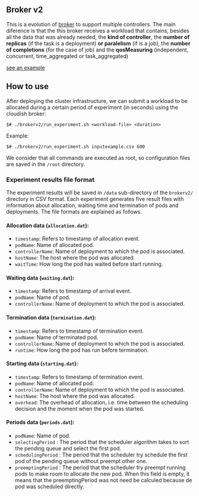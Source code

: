 ## Broker v2

This is a evolution of [broker](https://github.com/cloudish-ufcg/cloudish-kubernetes-experiment/blob/support-multiple-controllers/broker/broker.go)
to support multiple controllers. The main diference is that the this broker receives a workload that contains, besides all the data that was already needed,
the **kind of controller**, the **number of replicas** (if the task is a deployment) **or paralelism** (if is a job), the **number of completions** (for the case of job)
and the **qosMeasuring** (independent, concurrent, time_aggregated or task_aggregated)

[see an example](https://github.com/cloudish-ufcg/cloudish-kubernetes-experiment/blob/support-multiple-controllers/brokerv2/inputexample.csv)

## How to use

After deploying the cluster infrastructure, we can submit a workload to be allocated during a certain period of experiment (in seconds) using the cloudish broker:

`$# ./brokerv2/run_experiment.sh <workload-file> <duration>`

Example:

`$# ./brokerv2/run_experiment.sh inputexample.csv 600`

We consider that all commands are executed as root, so configuration files are saved in the `/root` directory.

### Experiment results file format

The experiment results will be saved in `/data` sub-directory of the `brokerv2/` directory in CSV format. Each experiment generates five result files with information about allocation, waiting time and termination of pods and deployments. The file formats are explained as follows.

#### Allocation data (`allocation.dat`):

- `timestamp`: Refers to timestamp of allocation event.
- `podName`: Name of allocated pod.
- `controllerName`: Name of deployment to which the pod is associated.
- `hostName`: The host where the pod was allocated.
- `waitTime`: How long the pod has waited before start running.

#### Waiting data (`waiting.dat`):

- `timestamp`: Refers to timestamp of arrival event.
- `podName`: Name of pod.
- `controllerName`: Name of deployment to which the pod is associated.

#### Termination data (`termination.dat`):

- `timestamp`: Refers to timestamp of termination event.
- `podName`: Name of terminated pod.
- `controllerName`: Name of deployment to which the pod is associated.
- `runtime`: How long the pod has run before termination.

#### Starting data (`starting.dat`):

- `timestamp`: Refers to timestamp of termination event.
- `podName`: Name of allocated pod.
- `controllerName`: Name of deployment to which the pod is associated.
- `hostName`: The host where the pod was allocated.
- `overhead`: The overhead of allocation, i.e. time between the scheduling decision and the moment when the pod was started.


#### Periods data (`periods.dat`):

- `podName`: Name of pod.
- `selectingPeriod` : The period that the scheduler algorithm takes to sort the pending queue and select the first pod.
- `schedulingPeriod` : The period that the scheduler try schedule the first pod of the pending queue without preempt other one.
- `preemptingPeriod` : The period that the scheduler try preempt running pods to make room to allocate the new pod. When this field is empty, it means that the preemptingPeriod was not need be calculed because de pod was scheduled directly.
